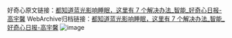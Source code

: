 好奇心原文链接：[都知道蓝光影响睡眠，这里有 7 个解决办法_智能_好奇心日报-高宇馨](https://www.qdaily.com/articles/2370.html)
WebArchive归档链接：[都知道蓝光影响睡眠，这里有 7 个解决办法_智能_好奇心日报-高宇馨](http://web.archive.org/web/20161114125726/http://www.qdaily.com:80/articles/2370.html)
![image](http://ww3.sinaimg.cn/large/007d5XDply1g3v699x83vj30u044ue81)